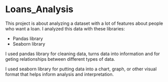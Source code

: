 # Loans_Analysis
This project is about analyzing a dataset with a lot of features about people who want a loan. I analyzed this data with these libraries:
- Pandas library
- Seaborn library

 I used pandas library for cleaning data, turns data into information and for geting relationships between different types of data.
 
 I used seaborn library for putting data into a chart, graph, or other visual format that helps inform analysis and interpretation.

